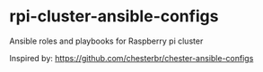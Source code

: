 # rpi-cluster-ansible-configs
Ansible roles and playbooks for Raspberry pi cluster

Inspired by: https://github.com/chesterbr/chester-ansible-configs

